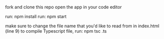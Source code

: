 fork and clone this repo
open the app in your code editor

run: npm install
run: npm start

make sure to change the file name that you'd like to read from in index.html (line 9)
to compile Typescript file, run: npm tsc <file-name>.ts
